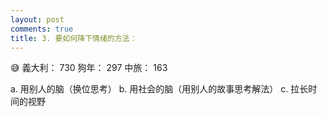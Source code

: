 ```yaml
---
layout: post
comments: true
title: 3. 要如何降下情绪的方法：
---
```


:sweat_smile: 義大利： 730 狗年： 297 中旅： 163


a. 用别人的脑（换位思考） b. 用社会的脑（用别人的故事思考解法） c. 拉长时间的视野
